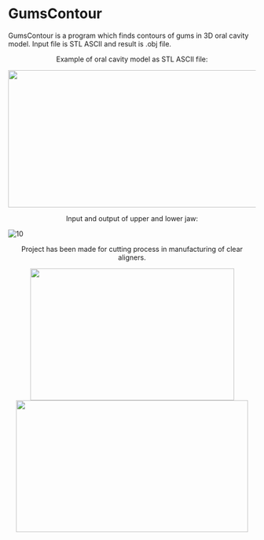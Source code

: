 # GumsContour

GumsContour is a program which finds contours of gums in 3D oral cavity model. Input file is STL ASCII and result is .obj file. 



<p align="center">
    Example of oral cavity model as STL ASCII file:
</p>

<p align="center">
  <img width="520" height="279" src="https://user-images.githubusercontent.com/41167000/129716413-b0344371-7bac-45a2-ba74-cf46ea82ccaa.png">
</p>

<p align="center">
    Input and output of upper and lower jaw:
</p>



![10](https://user-images.githubusercontent.com/41167000/129712282-aa9c7d13-b0bc-4c78-8829-5fb1f6287c04.png)

<p align="center">
    Project has been made for cutting process in manufacturing of clear aligners.
</p>

  
  
<p align="center"> 
  <img width="415" height="268" src="https://user-images.githubusercontent.com/41167000/129718963-c0810299-dadb-44e9-b9d6-1a7b71eed902.png">
  <img width="472" height="268" src="https://user-images.githubusercontent.com/41167000/129719085-86f12da6-1005-4c2b-ad5e-6c8b19078299.png">
</p>

















